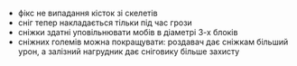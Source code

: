 - фікс не випадання кісток зі скелетів
- сніг тепер накладається тільки під час грози
- сніжки здатні уповільнювати мобів в діаметрі 3-х блоків
- сніжних големів можна покращувати: роздавач дає сніжкам більший урон, а залізний нагрудник дає сніговику більше захисту
